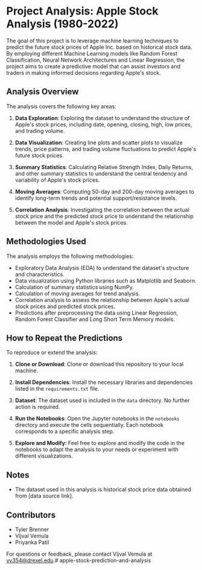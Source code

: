 # Project Analysis: Apple Stock Analysis (1980-2022)

The goal of this project is to leverage machine learning techniques to predict the future stock prices of Apple Inc. based on historical stock data. By employing different Machine Learning models like Random Forest Classification, Neural Network Architectures and Linear Regression, the project aims to create a predictive model that can assist investors and traders in making informed decisions regarding Apple's stock.

## Analysis Overview

The analysis covers the following key areas:

1. **Data Exploration**: Exploring the dataset to understand the structure of Apple's stock prices, including date, opening, closing, high, low prices, and trading volume.

2. **Data Visualization**: Creating line plots and scatter plots to visualize trends, price patterns, and trading volume fluctuations to predict Apple's future stock prices.

3. **Summary Statistics**: Calculating Relative Strength Index, Daily Returns, and other summary statistics to understand the central tendency and variability of Apple's stock prices.

4. **Moving Averages**: Computing 50-day and 200-day moving averages to identify long-term trends and potential support/resistance levels.

5. **Correlation Analysis**: Investigating the correlation between the actual stock price and the predicted stock price to understand the relationship between the model and Apple's stock prices.


## Methodologies Used

The analysis employs the following methodologies:

- Exploratory Data Analysis (EDA) to understand the dataset's structure and characteristics.
- Data visualization using Python libraries such as Matplotlib and Seaborn.
- Calculation of summary statistics using NumPy.
- Calculation of moving averages for trend analysis.
- Correlation analysis to assess the relationship between Apple's actual stock prices and predicted stock prices.
- Predictions after preprocessing the data using Linear Regression, Random Forest Classifier and Long Short Term Memory models.


## How to Repeat the Predictions

To reproduce or extend the analysis:

1. **Clone or Download**: Clone or download this repository to your local machine.

2. **Install Dependencies**: Install the necessary libraries and dependencies listed in the `requirements.txt` file.

3. **Dataset**: The dataset used is included in the `data` directory. No further action is required.

4. **Run the Notebooks**: Open the Jupyter notebooks in the `notebooks` directory and execute the cells sequentially. Each notebook corresponds to a specific analysis step.

5. **Explore and Modify**: Feel free to explore and modify the code in the notebooks to adapt the analysis to your needs or experiment with different visualizations.

## Notes

- The dataset used in this analysis is historical stock price data obtained from [data source link].

## Contributors

- Tyler Brenner
- Vijval Vemula
- Priyanka Patil

For questions or feedback, please contact Vijval Vemula at vv354@drexel.edu.#   a p p l e - s t o c k - p r e d i c t i o n - a n d - a n a l y s i s 
 
 
